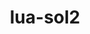 ---
title: "lua-sol2"
layout: cache
categories: [package, develop]
meta: {"versions": ["3.2.3"], "compilers": ["cce@=15.0.1", "gcc@=11.1.0"], "oss": ["rhel8", "ubuntu20.04"], "platforms": ["linux"], "targets": ["x86_64_v3", "zen4"], "stacks": ["e4s", "e4s-cray-rhel", "root"], "num_specs": 6, "num_specs_by_stack": {"root": 6, "e4s-cray-rhel": 2, "e4s": 4}}
spec_details: [{"hash": "26nhlqhuvb2pwj4qdetngx2lncfg3z5l", "compiler": "cce@=15.0.1", "versions": ["3.2.3"], "os": "rhel8", "platform": "linux", "target": "zen4", "variants": ["build_system=cmake", "build_type=Release", "generator=make", "~ipo"], "stacks": ["root", "e4s-cray-rhel"], "size": "-", "tarball": "https://binaries.spack.io/develop/build_cache/linux-rhel8-zen4/cce-15.0.1/lua-sol2-3.2.3/linux-rhel8-zen4-cce-15.0.1-lua-sol2-3.2.3-26nhlqhuvb2pwj4qdetngx2lncfg3z5l.spack"}, {"hash": "vdmozbrw6qbhlmzb73thh7cl25e2q32x", "compiler": "cce@=15.0.1", "versions": ["3.2.3"], "os": "rhel8", "platform": "linux", "target": "zen4", "variants": ["build_system=cmake", "build_type=Release", "generator=make", "~ipo"], "stacks": ["root", "e4s-cray-rhel"], "size": "-", "tarball": "https://binaries.spack.io/develop/build_cache/linux-rhel8-zen4/cce-15.0.1/lua-sol2-3.2.3/linux-rhel8-zen4-cce-15.0.1-lua-sol2-3.2.3-vdmozbrw6qbhlmzb73thh7cl25e2q32x.spack"}, {"hash": "kysbimrfud2w6xttnqtkbqrwiogpmbta", "compiler": "gcc@=11.1.0", "versions": ["3.2.3"], "os": "ubuntu20.04", "platform": "linux", "target": "x86_64_v3", "variants": ["build_system=cmake", "build_type=Release", "generator=make", "~ipo"], "stacks": ["e4s", "root"], "size": "-", "tarball": "https://binaries.spack.io/develop/build_cache/linux-ubuntu20.04-x86_64_v3/gcc-11.1.0/lua-sol2-3.2.3/linux-ubuntu20.04-x86_64_v3-gcc-11.1.0-lua-sol2-3.2.3-kysbimrfud2w6xttnqtkbqrwiogpmbta.spack"}, {"hash": "mvsej57qmivfz567rg3kcu3dzzx2pdkj", "compiler": "gcc@=11.1.0", "versions": ["3.2.3"], "os": "ubuntu20.04", "platform": "linux", "target": "x86_64_v3", "variants": ["build_system=cmake", "build_type=Release", "generator=make", "~ipo"], "stacks": ["e4s", "root"], "size": "-", "tarball": "https://binaries.spack.io/develop/build_cache/linux-ubuntu20.04-x86_64_v3/gcc-11.1.0/lua-sol2-3.2.3/linux-ubuntu20.04-x86_64_v3-gcc-11.1.0-lua-sol2-3.2.3-mvsej57qmivfz567rg3kcu3dzzx2pdkj.spack"}, {"hash": "n4c6llyxfmm2pfzfd63nd6pst7v76o5r", "compiler": "gcc@=11.1.0", "versions": ["3.2.3"], "os": "ubuntu20.04", "platform": "linux", "target": "x86_64_v3", "variants": ["build_system=cmake", "build_type=Release", "generator=make", "~ipo"], "stacks": ["e4s", "root"], "size": "-", "tarball": "https://binaries.spack.io/develop/build_cache/linux-ubuntu20.04-x86_64_v3/gcc-11.1.0/lua-sol2-3.2.3/linux-ubuntu20.04-x86_64_v3-gcc-11.1.0-lua-sol2-3.2.3-n4c6llyxfmm2pfzfd63nd6pst7v76o5r.spack"}, {"hash": "lp7jzmw4lmfvae2vwbe5njgknkjczbqt", "compiler": "gcc@=11.1.0", "versions": ["3.2.3"], "os": "ubuntu20.04", "platform": "linux", "target": "x86_64_v3", "variants": ["build_system=cmake", "build_type=Release", "generator=make", "~ipo"], "stacks": ["e4s", "root"], "size": "-", "tarball": "https://binaries.spack.io/develop/build_cache/linux-ubuntu20.04-x86_64_v3/gcc-11.1.0/lua-sol2-3.2.3/linux-ubuntu20.04-x86_64_v3-gcc-11.1.0-lua-sol2-3.2.3-lp7jzmw4lmfvae2vwbe5njgknkjczbqt.spack"}]
---